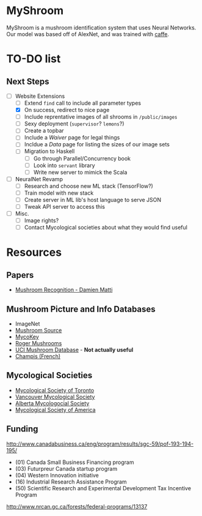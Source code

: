 MyShroom
========

MyShroom is a mushroom identification system that uses Neural Networks.
Our model was based off of AlexNet, and was trained with
[caffe](http://caffe.berkeleyvision.org/).

# TO-DO list

## Next Steps

- [ ] Website Extensions
  - [ ] Extend `find` call to include all parameter types
  - [x] On success, redirect to nice page
  - [ ] Include reprentative images of all shrooms in `/public/images`
  - [ ] Sexy deployment (`supervisor`? `lemons`?)
  - [ ] Create a topbar
  - [ ] Include a *Waiver* page for legal things
  - [ ] Incldue a *Data* page for listing the sizes of our image sets
  - [ ] Migration to Haskell
    - [ ] Go through Parallel/Concurrency book
    - [ ] Look into `servant` library
    - [ ] Write new server to mimick the Scala
- [ ] NeuralNet Revamp
  - [ ] Research and choose new ML stack (TensorFlow?)
  - [ ] Train model with new stack
  - [ ] Create server in ML lib's host language to serve JSON
  - [ ] Tweak API server to access this
- [ ] Misc.
  - [ ] Image rights?
  - [ ] Contact Mycological societies about what they would find useful

# Resources

## Papers

- [Mushroom Recognition - Damien Matti](http://mmspg.epfl.ch/files/content/sites/mmspl/files/shared/Semesterproject_mushroomrecognition.pdf)

## Mushroom Picture and Info Databases

- ImageNet
- [Mushroom Source](http://www.mushroomsource.com/mushrooms.html)
- [MycoKey](http://www.mycokey.com/newMycoKeySite/MycoKeyIdentQuick.html)
- [Roger Mushrooms](http://www.rogersmushrooms.com/)
- [UCI Mushroom Database](https://archive.ics.uci.edu/ml/datasets/Mushroom) - **Not actually useful**
- [Champis (French)](http://champis.net/wiki/index.php?title=Accueil)

## Mycological Societies

- [Mycological Society of Toronto](https://www.myctor.org/)
- [Vancouver Mycological Society](http://www.vanmyco.com/)
- [Alberta Mycologocial Society](http://www.wildmushrooms.ws/)
- [Mycological Society of America](http://msafungi.org/)

## Funding
http://www.canadabusiness.ca/eng/program/results/sgc-59/pof-193-194-195/

- (01) Canada Small Business Financing program
- (03) Futurpreur Canada startup program
- (04) Western Innovation initiative
- (16) Industrial Research Assistance Program
- (50) Scientific Research and Experimental Development Tax Incentive Program

http://www.nrcan.gc.ca/forests/federal-programs/13137
